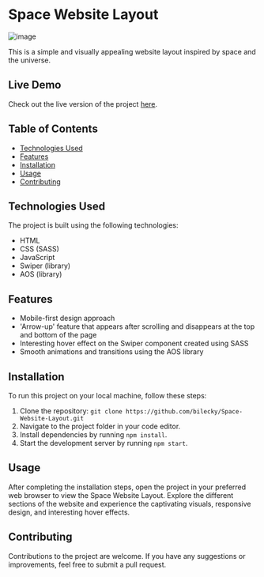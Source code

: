 # Space Website Layout

![image](https://github.com/bilecky/Space-Website-Layout/assets/51762310/704cfd37-42c7-4590-add3-ebc12a5cfe9f)

This is a simple and visually appealing website layout inspired by space and the universe.

## Live Demo

Check out the live version of the project [here](https://bilecky.github.io/Space-Website-Layout/).

## Table of Contents

- [Technologies Used](#technologies-used)
- [Features](#features)
- [Installation](#installation)
- [Usage](#usage)
- [Contributing](#contributing)
  
## Technologies Used

The project is built using the following technologies:

- HTML
- CSS (SASS)
- JavaScript
- Swiper (library)
- AOS (library)

## Features

- Mobile-first design approach
- 'Arrow-up' feature that appears after scrolling and disappears at the top and bottom of the page
- Interesting hover effect on the Swiper component created using SASS
- Smooth animations and transitions using the AOS library

## Installation

To run this project on your local machine, follow these steps:

1. Clone the repository: `git clone https://github.com/bilecky/Space-Website-Layout.git`
2. Navigate to the project folder in your code editor.
3. Install dependencies by running `npm install`.
4. Start the development server by running `npm start`.

## Usage

After completing the installation steps, open the project in your preferred web browser to view the Space Website Layout. Explore the different sections of the website and experience the captivating visuals, responsive design, and interesting hover effects.

## Contributing

Contributions to the project are welcome. If you have any suggestions or improvements, feel free to submit a pull request.
